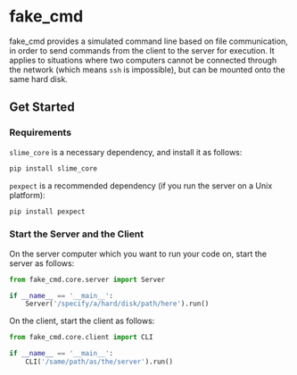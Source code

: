 # fake_cmd

fake_cmd provides a simulated command line based on file communication, in order to send commands from the client to the server for execution. It applies to situations where two computers cannot be connected through the network (which means ``ssh`` is impossible), but can be mounted onto the same hard disk.

## Get Started

### Requirements

``slime_core`` is a necessary dependency, and install it as follows:

```bash
pip install slime_core
```

``pexpect`` is a recommended dependency (if you run the server on a Unix platform):

```bash
pip install pexpect
```

### Start the Server and the Client

On the server computer which you want to run your code on, start the server as follows:

```Python
from fake_cmd.core.server import Server

if __name__ == '__main__':
    Server('/specify/a/hard/disk/path/here').run()
```

On the client, start the client as follows:

```Python
from fake_cmd.core.client import CLI

if __name__ == '__main__':
    CLI('/same/path/as/the/server').run()
```

